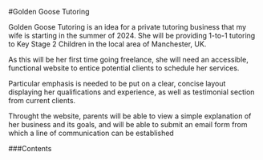 #Golden Goose Tutoring

Golden Goose Tutoring is an idea for a private tutoring business that my wife is starting in the summer of 2024.
She will be providing 1-to-1 tutoring to Key Stage 2 Children in the local area of Manchester, UK.

As this will be her first time going freelance, she will need an accessible, functional website to entice potential clients to schedule her services.

Particular emphasis is needed to be put on a clear, concise layout displaying her qualifications and experience, as well as testimonial section from current clients.

Throught the website, parents will be able to view a simple explanation of her business and its goals, and will be able to submit an email form from which a line of communication can be established

###Contents

